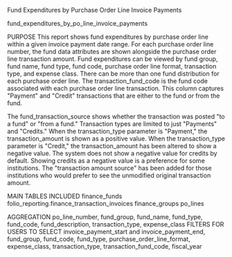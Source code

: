 Fund Expenditures by Purchase Order Line Invoice Payments

fund_expenditures_by_po_line_invoice_payments
 
PURPOSE
This report shows fund expenditures by purchase order line within 
a given invoice payment date range. For each purchase order line number, 
the fund data attributes are shown alongside the purchase order line transaction amount. 
Fund expenditures can be viewed by fund group, fund name, fund type, fund code, 
purchase order line format, transaction type, and expense class. There can be 
more than one fund distribution for each purchase order line.
The transaction_fund_code is the fund code associated with each 
purchase order line transaction. This column captures "Payment" and
"Credit" transactions that are either to the fund or from the fund.

The fund_transaction_source shows whether the transaction was posted 
"to a fund" or "from a fund."
Transaction types are limited to just "Payments" and "Credits."
When the transaction_type parameter is "Payment," the transaction_amount 
is shown as a positive value. When the transaction_type
parameter is "Credit," the transaction_amount has been altered to show a
negative value. The system does not show a negative value for credits by default.
Showing credits as a negative value is a preference for some institutions.
The "transaction amount source" has been added for those institutions who would 
prefer to see the unmodified original transaction amount.

MAIN TABLES INCLUDED
finance_funds
folio_reporting.finance_transaction_invoices
finance_groups
po_lines

AGGREGATION
po_line_number, fund_group, fund_name, fund_type, fund_code, fund_description, transaction_type, expense_class
FILTERS FOR USERS TO SELECT 
invoice_payment_start and invoice_payment_end, fund_group, fund_code, fund_type, purchase_order_line_format, 
expense_class, transaction_type, transaction_fund_code, fiscal_year

